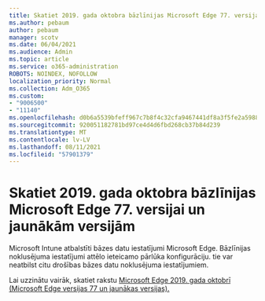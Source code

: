 ```yaml
---
title: Skatiet 2019. gada oktobra bāzlīnijas Microsoft Edge 77. versijai un jaunākām versijām
ms.author: pebaum
author: pebaum
manager: scotv
ms.date: 06/04/2021
ms.audience: Admin
ms.topic: article
ms.service: o365-administration
ROBOTS: NOINDEX, NOFOLLOW
localization_priority: Normal
ms.collection: Adm_O365
ms.custom:
- "9006500"
- "11140"
ms.openlocfilehash: d0b6a5539bfeff967c7b8f4c32cfa9467441df8a3f5fe2a59886b2f3457a3c68
ms.sourcegitcommit: 920051182781bd97ce4d4d6fbd268cb37b84d239
ms.translationtype: MT
ms.contentlocale: lv-LV
ms.lasthandoff: 08/11/2021
ms.locfileid: "57901379"
---
```

# <a name="view-the-october-2019-baseline-for-microsoft-edge-versions-77-and-later"></a>Skatiet 2019. gada oktobra bāzlīnijas Microsoft Edge 77. versijai un jaunākām versijām

Microsoft Intune atbalstīti bāzes datu iestatījumi Microsoft Edge. Bāzlīnijas noklusējuma iestatījumi attēlo ieteicamo pārlūka konfigurāciju. tie var neatbilst citu drošības bāzes datu noklusējuma iestatījumiem.

Lai uzzinātu vairāk, skatiet rakstu [Microsoft Edge 2019. gada oktobrī (Microsoft Edge versijas 77 un jaunākas versijas).](https://docs.microsoft.com/mem/intune/protect/security-baseline-settings-edge?pivots=edge-october-2019)